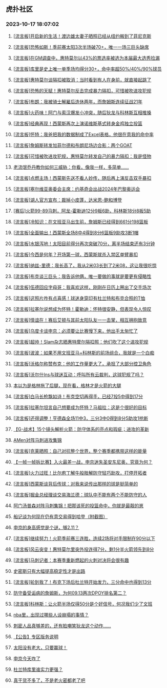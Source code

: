 ## 虎扑社区 
### 2023-10-17 18:07:02

1. [[流言板]开启新的生活！渡边雄太妻子晒照已经从纽约搬到了菲尼克斯](https://bbs.hupu.com/62515925.html)

2. [[流言板]恐怖如斯！季前赛太阳3次半场破70+，唯一一场三巨头缺席](https://bbs.hupu.com/62513205.html)

3. [[流言板]在GM调查中，惠特莫尔以43%的票选率被选为本届最大选秀捡漏](https://bbs.hupu.com/62512847.html)

4. [[流言板]库里是史上唯一单季场均得分30+，命中率超50%/40%/90%球员](https://bbs.hupu.com/62512746.html)

5. [[流言板]惠特莫尔谈隔扣被取消：当时看到有人在身前，就直接起跳了](https://bbs.hupu.com/62514579.html)

6. [[流言板]恐怖的天赋！惠特莫尔反击完成暴力隔扣，可惜被吹进攻犯规](https://bbs.hupu.com/62510721.html)

7. [[流言板]布朗：我被骑士解雇后连休两年，而詹姆斯连续征战21年](https://bbs.hupu.com/62514283.html)

8. [[流言板]火药味！阿门与索汉爆发小冲突，随后狄龙与科林斯互相推搡](https://bbs.hupu.com/62510939.html)

9. [[流言板]经典再现！西蒙斯再次上演诺维斯基式转身金鸡独立投篮](https://bbs.hupu.com/62511058.html)

10. [[流言板]怀特：我爸把我的数据制成了Excel表格，他很在意我的命中率](https://bbs.hupu.com/62512862.html)

11. [[流言板]詹姆斯转发加菲尔德和布朗尼场边合影：两个GOAT](https://bbs.hupu.com/62510489.html)

12. [[流言板]可惜被吹进攻犯规，惠特莫尔转发自己的暴力隔扣：我是怪物](https://bbs.hupu.com/62513746.html)

13. [老流氓乔丹教你如何三威胁：你看，像我一样，多简单……](https://bbs.hupu.com/62510251.html)

14. [[流言板]点燃主场！西蒙斯先送不看人妙传，随后再上演反击双手暴扣](https://bbs.hupu.com/62511515.html)

15. [[流言板]塞尔维亚奥委会主席：约基奇会出战2024年巴黎奥运会](https://bbs.hupu.com/62509970.html)

16. [[流言板]湖人官方宣布：裁掉小皮蓬，达米恩-鲍和博登](https://bbs.hupu.com/62510085.html)

17. [[赛后]火箭99-89马刺，阿龙-霍勒迪12分9板6助，科林斯18分8板5助](https://bbs.hupu.com/62512223.html)

18. [[流言板]冷知识：在文班亚马出生前，詹姆斯已经得到661分198篮板](https://bbs.hupu.com/62510248.html)

19. [[流言板]全面输出！西蒙斯全场8中4得到8分6篮板9助攻3断1帽](https://bbs.hupu.com/62511838.html)

20. [[流言板]水银泻地！太阳目前得分再次突破70分，离半场结束还有3分钟](https://bbs.hupu.com/62512941.html)

21. [[流言板]今西是何年？开场第一球，西蒙斯就杀入禁区单臂暴扣](https://bbs.hupu.com/62510322.html)

22. [[流言板]纳兹-里德：我长高了，我从2米03长到了2米08，这让我很吃惊](https://bbs.hupu.com/62516649.html)

23. [[流言板]布克谈三巨头：我告诉他俩，唯一要做的事就是要更有侵略性](https://bbs.hupu.com/62514299.html)

24. [[流言板]伍德回应字母哥：我喜欢这样，刚刚在日历上圈出了交手场次](https://bbs.hupu.com/62510811.html)

25. [[流言板]这照片咋有点喜感！球迷身穿印有杜兰特和布克合照的T恤](https://bbs.hupu.com/62513517.html)

26. [[流言板]拉塞尔说想成为怀特！霍勒迪：怀特很安静，但表现令人惊叹](https://bbs.hupu.com/62516016.html)

27. [[流言板]情谊在！赛后艾顿与其前太阳队友一一击掌，相互拥抱致意](https://bbs.hupu.com/62514174.html)

28. [[流言板]乌度卡谈申京：必须要让比赛慢下来，他出手太匆忙了](https://bbs.hupu.com/62514462.html)

29. [[流言板]超帅！Slam杂志晒惠特摩尔隔扣照：他们吹了这个进攻犯规](https://bbs.hupu.com/62512280.html)

30. [[流言板]波波：如果不用文班亚马+科林斯的前场组合，我就是一个白痴](https://bbs.hupu.com/62512798.html)

31. [[流言板]沃格尔称赞布克：他的工作量更大了，承担了大部分控卫角色](https://bbs.hupu.com/62514667.html)

32. [[流言板]沃尔什Ins与球迷互动：呼叫所有云裁判，这球犯规了吗？](https://bbs.hupu.com/62515453.html)

33. [本以为是格林拖了后腿，现在看，格林才是火箭的大腿](https://bbs.hupu.com/62511511.html)

34. [[流言板]白马长枪飘如诗！布克空切再得手，已经7投5中得到17分](https://bbs.hupu.com/62512382.html)

35. [[流言板]拉塞尔坦言自己想要成为怀特？马祖拉：这是个很好的目标](https://bbs.hupu.com/62510528.html)

36. [[流言板]还得调整！亨德森全场11中3，三分3中0得到8分5助攻1抢断](https://bbs.hupu.com/62513973.html)

37. [【G-战术】15个镜头解析火箭：防守体系的亮点和瑕疵；进攻的革新](https://bbs.hupu.com/62504661.html)

38. [AMen对阵马刺进攻集锦](https://bbs.hupu.com/62515501.html)

39. [[流言板]克莱晒照：自己对抗整个世界，整个赛季都携带这样的能量](https://bbs.hupu.com/62511998.html)

40. [【一帧一帧拆比赛】入火最差一战，申京迷失圣安东尼奥，究竟为何？](https://bbs.hupu.com/62516023.html)

41. [[流言板]火力过旺！比尔庖丁解牛般肢解防守轻巧助攻，打停开拓者](https://bbs.hupu.com/62512773.html)

42. [[流言板]西蒙斯谈背后传球：对我来说传出那样的球是挺简单的](https://bbs.hupu.com/62513197.html)

43. [[流言板]掘金总经理谈交易海兰德：球队中不能有两个不能防守的人](https://bbs.hupu.com/62511305.html)

44. [阿门汤普森对阵马刺集锦！把那该死的投篮命中，你就是最靓的崽](https://bbs.hupu.com/62514183.html)

45. [船记谈为何现在仍有意交易得到哈登（附截图）](https://bbs.hupu.com/62515604.html)

46. [申京的身高感觉是个谜，够2.11？](https://bbs.hupu.com/62514074.html)

47. [[流言板]继续努力！火箭季前赛三连胜，连续2场将对手限制在90分以下](https://bbs.hupu.com/62512438.html)

48. [[流言板]风云突变！惠特莫尔里突外投连得7分，剩1分半火箭领先到8分](https://bbs.hupu.com/62512213.html)

49. [[流言板]马刺记者：本赛季重新燃起的火刺对决将会很有趣](https://bbs.hupu.com/62512949.html)

50. [史密斯只有大幅提高稳定性才是出路](https://bbs.hupu.com/62515348.html)

51. [[流言板]轮到我了！布克下场后杜兰特开始发力，三分命中也得到13分](https://bbs.hupu.com/62512684.html)

52. [防守备受诟病的詹姆斯，为何09.13两次DPOY排名第二？](https://bbs.hupu.com/62515597.html)

53. [[流言板]科林斯：让火箭半场仅得50分是个好信号，何况我们少了文班](https://bbs.hupu.com/62513435.html)

54. [nba里，出现过哪些人设崩塌的事情？](https://bbs.hupu.com/62515506.html)

55. [刺密人品真够差的，还有脸嘲笑狄龙这个动作……](https://bbs.hupu.com/62515649.html)

56. [【公告】专区版务说明](https://bbs.hupu.com/62515639.html)

57. [太阳没有老大，只要赢球！](https://bbs.hupu.com/62515637.html)

58. [申京今天咋了](https://bbs.hupu.com/62511023.html)

59. [杜兰特库里谁实力更强？](https://bbs.hupu.com/62516270.html)

60. [真干货不多了，不是老火密都老了吧](https://bbs.hupu.com/62515700.html)


